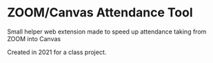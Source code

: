 # ZOOM/Canvas Attendance Tool
 Small helper web extension made to speed up attendance taking from ZOOM into Canvas

Created in 2021 for a class project.
